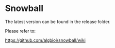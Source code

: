 # Snowball

The latest version can be found in the release folder.

Please refer to:

https://github.com/algbioi/snowball/wiki
